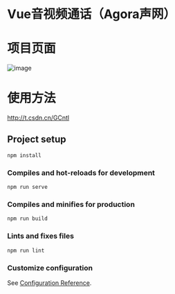 # Vue音视频通话（Agora声网）
# 项目页面
![image](https://user-images.githubusercontent.com/43164478/181440181-6b110a3d-ffd3-4bb6-83d1-8b9f2af224be.png)

# 使用方法
http://t.csdn.cn/GCntl

## Project setup
```
npm install
```

### Compiles and hot-reloads for development
```
npm run serve
```

### Compiles and minifies for production
```
npm run build
```

### Lints and fixes files
```
npm run lint
```

### Customize configuration
See [Configuration Reference](https://cli.vuejs.org/config/).

